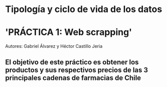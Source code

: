 # Tipología y ciclo de vida de los datos

# 'PRÁCTICA 1: Web scrapping'
Autores: Gabriel Álvarez y Héctor Castillo Jeria

## El objetivo de este práctico es obtener los productos y sus respectivos precios de las 3 principales cadenas de farmacias de Chile
